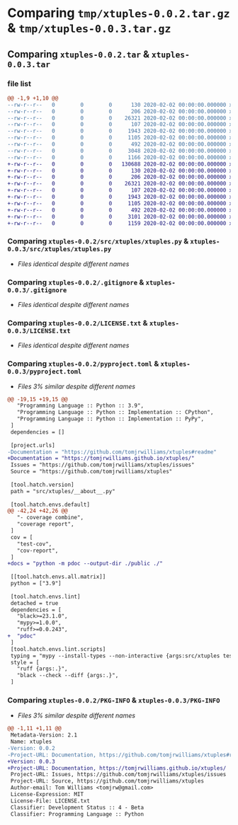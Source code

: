# Comparing `tmp/xtuples-0.0.2.tar.gz` & `tmp/xtuples-0.0.3.tar.gz`

## Comparing `xtuples-0.0.2.tar` & `xtuples-0.0.3.tar`

### file list

```diff
@@ -1,9 +1,10 @@
--rw-r--r--   0        0        0      130 2020-02-02 00:00:00.000000 xtuples-0.0.2/src/xtuples/__about__.py
--rw-r--r--   0        0        0      206 2020-02-02 00:00:00.000000 xtuples-0.0.2/src/xtuples/__init__.py
--rw-r--r--   0        0        0    26321 2020-02-02 00:00:00.000000 xtuples-0.0.2/src/xtuples/xtuples.py
--rw-r--r--   0        0        0      107 2020-02-02 00:00:00.000000 xtuples-0.0.2/tests/__init__.py
--rw-r--r--   0        0        0     1943 2020-02-02 00:00:00.000000 xtuples-0.0.2/.gitignore
--rw-r--r--   0        0        0     1105 2020-02-02 00:00:00.000000 xtuples-0.0.2/LICENSE.txt
--rw-r--r--   0        0        0      492 2020-02-02 00:00:00.000000 xtuples-0.0.2/README.md
--rw-r--r--   0        0        0     3048 2020-02-02 00:00:00.000000 xtuples-0.0.2/pyproject.toml
--rw-r--r--   0        0        0     1166 2020-02-02 00:00:00.000000 xtuples-0.0.2/PKG-INFO
+-rw-r--r--   0        0        0   130688 2020-02-02 00:00:00.000000 xtuples-0.0.3/docs/xtuples.html
+-rw-r--r--   0        0        0      130 2020-02-02 00:00:00.000000 xtuples-0.0.3/src/xtuples/__about__.py
+-rw-r--r--   0        0        0      206 2020-02-02 00:00:00.000000 xtuples-0.0.3/src/xtuples/__init__.py
+-rw-r--r--   0        0        0    26321 2020-02-02 00:00:00.000000 xtuples-0.0.3/src/xtuples/xtuples.py
+-rw-r--r--   0        0        0      107 2020-02-02 00:00:00.000000 xtuples-0.0.3/tests/__init__.py
+-rw-r--r--   0        0        0     1943 2020-02-02 00:00:00.000000 xtuples-0.0.3/.gitignore
+-rw-r--r--   0        0        0     1105 2020-02-02 00:00:00.000000 xtuples-0.0.3/LICENSE.txt
+-rw-r--r--   0        0        0      492 2020-02-02 00:00:00.000000 xtuples-0.0.3/README.md
+-rw-r--r--   0        0        0     3101 2020-02-02 00:00:00.000000 xtuples-0.0.3/pyproject.toml
+-rw-r--r--   0        0        0     1159 2020-02-02 00:00:00.000000 xtuples-0.0.3/PKG-INFO
```

### Comparing `xtuples-0.0.2/src/xtuples/xtuples.py` & `xtuples-0.0.3/src/xtuples/xtuples.py`

 * *Files identical despite different names*

### Comparing `xtuples-0.0.2/.gitignore` & `xtuples-0.0.3/.gitignore`

 * *Files identical despite different names*

### Comparing `xtuples-0.0.2/LICENSE.txt` & `xtuples-0.0.3/LICENSE.txt`

 * *Files identical despite different names*

### Comparing `xtuples-0.0.2/pyproject.toml` & `xtuples-0.0.3/pyproject.toml`

 * *Files 3% similar despite different names*

```diff
@@ -19,15 +19,15 @@
   "Programming Language :: Python :: 3.9",
   "Programming Language :: Python :: Implementation :: CPython",
   "Programming Language :: Python :: Implementation :: PyPy",
 ]
 dependencies = []
 
 [project.urls]
-Documentation = "https://github.com/tomjrwilliams/xtuples#readme"
+Documentation = "https://tomjrwilliams.github.io/xtuples/"
 Issues = "https://github.com/tomjrwilliams/xtuples/issues"
 Source = "https://github.com/tomjrwilliams/xtuples"
 
 [tool.hatch.version]
 path = "src/xtuples/__about__.py"
 
 [tool.hatch.envs.default]
@@ -42,24 +42,26 @@
   "- coverage combine",
   "coverage report",
 ]
 cov = [
   "test-cov",
   "cov-report",
 ]
+docs = "python -m pdoc --output-dir ./public ./"
 
 [[tool.hatch.envs.all.matrix]]
 python = ["3.9"]
 
 [tool.hatch.envs.lint]
 detached = true
 dependencies = [
   "black>=23.1.0",
   "mypy>=1.0.0",
   "ruff>=0.0.243",
+  "pdoc"
 ]
 [tool.hatch.envs.lint.scripts]
 typing = "mypy --install-types --non-interactive {args:src/xtuples tests}"
 style = [
   "ruff {args:.}",
   "black --check --diff {args:.}",
 ]
```

### Comparing `xtuples-0.0.2/PKG-INFO` & `xtuples-0.0.3/PKG-INFO`

 * *Files 3% similar despite different names*

```diff
@@ -1,11 +1,11 @@
 Metadata-Version: 2.1
 Name: xtuples
-Version: 0.0.2
-Project-URL: Documentation, https://github.com/tomjrwilliams/xtuples#readme
+Version: 0.0.3
+Project-URL: Documentation, https://tomjrwilliams.github.io/xtuples/
 Project-URL: Issues, https://github.com/tomjrwilliams/xtuples/issues
 Project-URL: Source, https://github.com/tomjrwilliams/xtuples
 Author-email: Tom Williams <tomjrw@gmail.com>
 License-Expression: MIT
 License-File: LICENSE.txt
 Classifier: Development Status :: 4 - Beta
 Classifier: Programming Language :: Python
```

